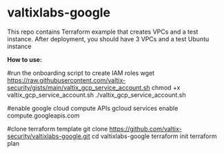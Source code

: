 # valtixlabs-google
This repo contains Terraform example that creates VPCs and a test instance.  After deployment, you should have 3 VPCs and a test Ubuntu instance

<b>How to use:</b>

#run the onboarding script to create IAM roles
wget https://raw.githubusercontent.com/valtix-security/gists/main/valtix_gcp_service_account.sh
chmod +x valtix_gcp_service_account.sh
./valtix_gcp_service_account.sh

#enable google cloud compute APIs
gcloud services enable compute.googleapis.com

#clone terraform template
git clone https://github.com/valtix-security/valtixlabs-google.git
cd valtixlabs-google
terraform init
terraform plan
